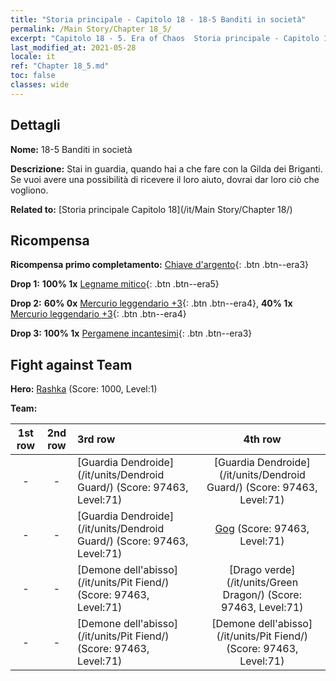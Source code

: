 ```yaml
---
title: "Storia principale - Capitolo 18 - 18-5 Banditi in società"
permalink: /Main Story/Chapter 18_5/
excerpt: "Capitolo 18 - 5. Era of Chaos  Storia principale - Capitolo 18_5. 18-5 Banditi in società"
last_modified_at: 2021-05-28
locale: it
ref: "Chapter 18_5.md"
toc: false
classes: wide
---
```


## Dettagli

 **Nome:** 18-5 Banditi in società

 **Descrizione:** Stai in guardia, quando hai a che fare con la Gilda dei Briganti. Se vuoi avere una possibilità di ricevere il loro aiuto, dovrai dar loro ciò che vogliono.

 **Related to:** [Storia principale Capitolo 18](/it/Main Story/Chapter 18/)

## Ricompensa

 **Ricompensa primo completamento:** [Chiave d'argento](/ItemsIT/con_693/){: .btn .btn--era3}

 **Drop 1:** **100% 1x** [Legname mitico](/ItemsIT/mat_62/){: .btn .btn--era5}

 **Drop 2:** **60% 0x** [Mercurio leggendario +3](/ItemsIT/mat_56/){: .btn .btn--era4}, **40% 1x** [Mercurio leggendario +3](/ItemsIT/mat_56/){: .btn .btn--era4}

 **Drop 3:** **100% 1x** [Pergamene incantesimi](/ItemsIT/con_694/){: .btn .btn--era3}


## Fight against Team
 **Hero:** [Rashka](/it/heroes/Rashka/) (Score: 1000, Level:1)

 **Team:**


  | 1st row | 2nd row | 3rd row | 4th row |
  |:----:|:----:|:----|:----:|
  | - | - | [Guardia Dendroide](/it/units/Dendroid Guard/) (Score: 97463, Level:71)  | [Guardia Dendroide](/it/units/Dendroid Guard/) (Score: 97463, Level:71)  |
  | - | - | [Guardia Dendroide](/it/units/Dendroid Guard/) (Score: 97463, Level:71)  | [Gog](/it/units/Gog/) (Score: 97463, Level:71)  |
  | - | - | [Demone dell'abisso](/it/units/Pit Fiend/) (Score: 97463, Level:71)  | [Drago verde](/it/units/Green Dragon/) (Score: 97463, Level:71)  |
  | - | - | [Demone dell'abisso](/it/units/Pit Fiend/) (Score: 97463, Level:71)  | [Demone dell'abisso](/it/units/Pit Fiend/) (Score: 97463, Level:71)  |



